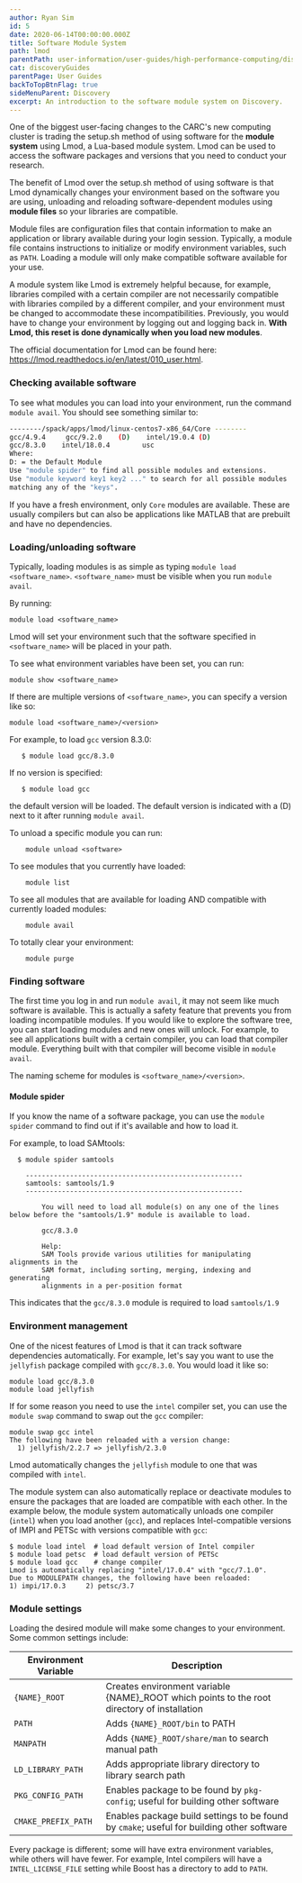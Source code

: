 ```yaml
---
author: Ryan Sim
id: 5
date: 2020-06-14T00:00:00.000Z
title: Software Module System
path: lmod
parentPath: user-information/user-guides/high-performance-computing/discovery
cat: discoveryGuides
parentPage: User Guides
backToTopBtnFlag: true
sideMenuParent: Discovery
excerpt: An introduction to the software module system on Discovery.
---
```


One of the biggest user-facing changes to the CARC's new computing cluster is trading the setup.sh method of using software for the **module system** using Lmod, a Lua-based module system. Lmod can be used to access the software packages and versions that you need to conduct your research.

The benefit of Lmod over the setup.sh method of using software is that Lmod dynamically changes your environment based on the software you are using, unloading and reloading software-dependent modules using **module files** so your libraries are compatible.

Module files are configuration files that contain information to make an application or library available during your login session. Typically, a module file contains instructions to initialize or modify environment variables, such as `PATH`. Loading a module will only make compatible software available for your use. 

A module system like Lmod is extremely helpful because, for example, libraries compiled with a certain compiler are not necessarily compatible with libraries compiled by a different compiler, and your environment must be changed to accommodate these incompatibilities. Previously, you would have to change your environment by logging out and logging back in. **With Lmod, this reset is done dynamically when you load new modules**.

The official documentation for Lmod can be found here: https://lmod.readthedocs.io/en/latest/010_user.html.

### Checking available software

To see what modules you can load into your environment, run the command `module avail`. You should see something similar to:

```sh
--------/spack/apps/lmod/linux-centos7-x86_64/Core --------
gcc/4.9.4     gcc/9.2.0    (D)    intel/19.0.4 (D)
gcc/8.3.0    intel/18.0.4        usc
Where:
D: = the Default Module
Use "module spider" to find all possible modules and extensions.
Use "module keyword key1 key2 ..." to search for all possible modules
matching any of the "keys".
```

If you have a fresh environment, only `Core` modules are available. These are usually compilers but can also be applications like MATLAB that are prebuilt and have no dependencies.

###  Loading/unloading software

Typically, loading modules is as simple as typing `module load <software_name>`. `<software_name>` must be visible when you run `module avail`.

By running:

    module load <software_name>

Lmod will set your environment such that the software specified in `<software_name>` will be placed in your path.

To see what environment variables have been set, you can run:

    module show <software_name>

If there are multiple versions of `<software_name>`, you can specify a version like so:

    module load <software_name>/<version>

For example, to load `gcc` version 8.3.0:
```
   $ module load gcc/8.3.0
```
If no version is specified:
```
   $ module load gcc
```
the default version will be loaded. The default version is indicated with a (D) next to it after running `module avail`. 

To unload a specific module you can run:

```
    module unload <software>
```

To see modules that you currently have loaded:

```
    module list
```

To see all modules that are available for loading AND compatible with currently loaded modules:

```
    module avail
```

To totally clear your environment:

```
    module purge
```

###  Finding software

The first time you log in and run `module avail`, it may not seem like much software is available. This is actually a safety feature that prevents you from loading incompatible modules. If you would like to explore the software tree, you can start loading modules and new ones will unlock. For example, to see all applications built with a certain compiler, you can load that compiler module. Everything built with that compiler will become visible in `module avail`.

The naming scheme for modules is `<software_name>/<version>`.

#### Module spider
If you know the name of a software package, you can use the `module spider` command to find out if it's available and how to load it.

For example, to load SAMtools:
```
  $ module spider samtools

    ------------------------------------------------------
    samtools: samtools/1.9
    ------------------------------------------------------

        You will need to load all module(s) on any one of the lines below before the "samtools/1.9" module is available to load.

        gcc/8.3.0

        Help:
        SAM Tools provide various utilities for manipulating alignments in the
        SAM format, including sorting, merging, indexing and generating
        alignments in a per-position format
```

This indicates that the `gcc/8.3.0` module is required to load `samtools/1.9`

### Environment management

One of the nicest features of Lmod is that it can track software dependencies automatically. For example, let's say you want to use the `jellyfish` package compiled with `gcc/8.3.0`. You would load it like so:

```
module load gcc/8.3.0
module load jellyfish
```

If for some reason you need to use the `intel` compiler set, you can use the `module swap` command to swap out the `gcc` compiler:

```
module swap gcc intel
The following have been reloaded with a version change:
  1) jellyfish/2.2.7 => jellyfish/2.3.0
```

Lmod automatically changes the `jellyfish` module to one that was compiled with `intel`.

The module system can also automatically replace or deactivate modules to ensure the packages that are loaded are compatible with each other. In the example below, the module system automatically unloads one compiler (`intel`) when you load another (`gcc`), and replaces Intel-compatible versions of IMPI and PETSc with versions compatible with `gcc`:
```
$ module load intel  # load default version of Intel compiler
$ module load petsc  # load default version of PETSc
$ module load gcc    # change compiler
Lmod is automatically replacing "intel/17.0.4" with "gcc/7.1.0".
Due to MODULEPATH changes, the following have been reloaded:
1) impi/17.0.3     2) petsc/3.7

```

### Module settings

Loading the desired module will make some changes to your environment. Some common settings include:

|Environment Variable|Description|
|-|-|
|`{NAME}_ROOT`|Creates environment variable {NAME}_ROOT which points to the root directory of installation|
|`PATH`|Adds `{NAME}_ROOT/bin` to PATH|
|`MANPATH`| Adds `{NAME}_ROOT/share/man` to search manual path|
|`LD_LIBRARY_PATH`| Adds appropriate library directory to library search path|
|`PKG_CONFIG_PATH`| Enables package to be found by `pkg-config`; useful for building other software|
|`CMAKE_PREFIX_PATH`| Enables package build settings to be found by `cmake`; useful for building other software|

Every package is different; some will have extra environment variables, while others will have fewer. For example, Intel compilers will have a `INTEL_LICENSE_FILE` setting while Boost has a directory to add to `PATH`.

